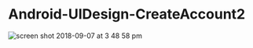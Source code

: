 # Android-UIDesign-CreateAccount2

![screen shot 2018-09-07 at 3 48 58 pm](https://user-images.githubusercontent.com/12076196/45246382-d9574500-b2b5-11e8-952b-e1fea6b8bc00.png)
